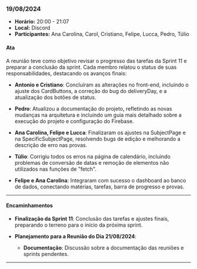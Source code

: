 ### 19/08/2024

- **Horário:** 20:00 - 21:07
- **Local:** Discord
- **Participantes:** Ana Carolina, Carol, Cristiano, Felipe, Lucca, Pedro, Túlio

#### Ata

A reunião teve como objetivo revisar o progresso das tarefas da Sprint 11 e preparar a conclusão da sprint. Cada membro relatou o status de suas responsabilidades, destacando os avanços finais:

- **Antonio e Cristiano**: Concluíram as alterações no front-end, incluindo o ajuste dos CardButtons, a correção do bug do deliveryDay, e a atualização dos botões de status.

- **Pedro**: Atualizou a documentação do projeto, refletindo as novas mudanças na arquitetura e incluindo um guia mais detalhado sobre a execução do projeto e configuração do Firebase.

- **Ana Carolina, Felipe e Lucca**: Finalizaram os ajustes na SubjectPage e na SpecificSubjectPage, resolvendo bugs de edição e melhorando a descrição de erro nas provas.

- **Túlio**: Corrigiu todos os erros na página de calendário, incluindo problemas de conversão de datas e remoção de elementos não utilizados nas funções de "fetch".

- **Felipe e Ana Carolina**: Integraram com sucesso o dashboard ao banco de dados, conectando matérias, tarefas, barra de progresso e provas.

---

#### Encaminhamentos

- **Finalização da Sprint 11**: Conclusão das tarefas e ajustes finais, preparando o terreno para o início da próxima sprint.

- **Planejamento para a Reunião do Dia 21/08/2024**:

  - **Documentação**: Discussão sobre a documentação das reuniões e sprints pendentes.

---
